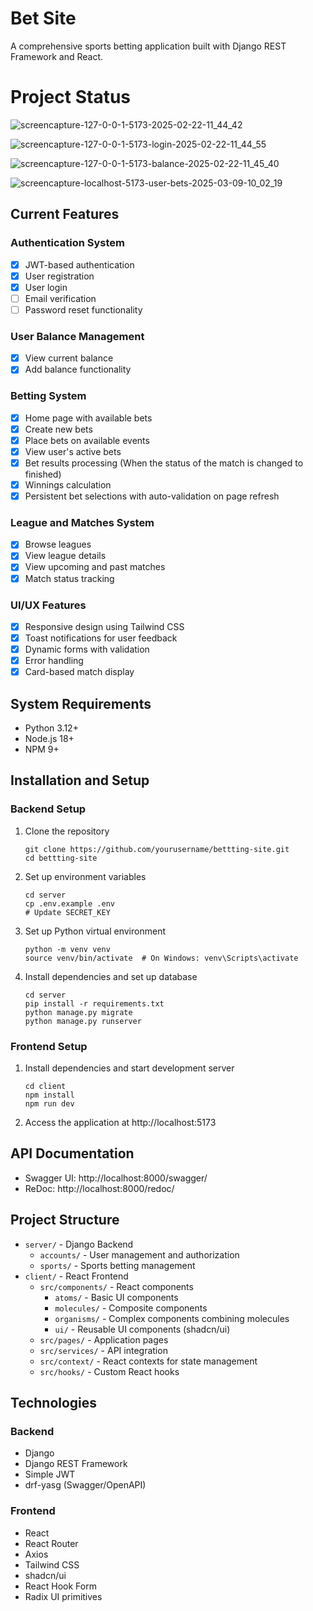 # Bet Site

A comprehensive sports betting application built with Django REST Framework and React.

# Project Status

![screencapture-127-0-0-1-5173-2025-02-22-11_44_42](https://github.com/user-attachments/assets/78b3ee22-76df-41e2-b303-faedb694ce35)

![screencapture-127-0-0-1-5173-login-2025-02-22-11_44_55](https://github.com/user-attachments/assets/8270c1b6-7c2e-4d2f-b64b-0e5e08fc005f)

![screencapture-127-0-0-1-5173-balance-2025-02-22-11_45_40](https://github.com/user-attachments/assets/8b86e130-f064-48f5-9620-4800dfecd912)

![screencapture-localhost-5173-user-bets-2025-03-09-10_02_19](https://github.com/user-attachments/assets/603e0225-7178-419f-8ed3-cdb3ba75a1be)

## Current Features

### Authentication System
- [x] JWT-based authentication
- [x] User registration
- [x] User login
- [ ] Email verification
- [ ] Password reset functionality

### User Balance Management
- [x] View current balance
- [x] Add balance functionality

### Betting System
- [x] Home page with available bets
- [x] Create new bets
- [x] Place bets on available events
- [x] View user's active bets
- [x] Bet results processing (When the status of the match is changed to finished)
- [x] Winnings calculation
- [x] Persistent bet selections with auto-validation on page refresh

### League and Matches System
- [x] Browse leagues
- [x] View league details
- [x] View upcoming and past matches
- [x] Match status tracking

### UI/UX Features
- [x] Responsive design using Tailwind CSS
- [x] Toast notifications for user feedback
- [x] Dynamic forms with validation
- [x] Error handling
- [x] Card-based match display

## System Requirements

- Python 3.12+
- Node.js 18+ 
- NPM 9+

## Installation and Setup

### Backend Setup
1. Clone the repository
   ```
   git clone https://github.com/yourusername/bettting-site.git
   cd bettting-site
   ```

2. Set up environment variables
   ```
   cd server
   cp .env.example .env
   # Update SECRET_KEY
   ```

3. Set up Python virtual environment
   ```
   python -m venv venv
   source venv/bin/activate  # On Windows: venv\Scripts\activate
   ```

4. Install dependencies and set up database
   ```
   cd server
   pip install -r requirements.txt
   python manage.py migrate
   python manage.py runserver
   ```

### Frontend Setup
1. Install dependencies and start development server
   ```
   cd client
   npm install
   npm run dev
   ```

2. Access the application at http://localhost:5173

## API Documentation

- Swagger UI: http://localhost:8000/swagger/
- ReDoc: http://localhost:8000/redoc/

## Project Structure

- `server/` - Django Backend
  - `accounts/` - User management and authorization
  - `sports/` - Sports betting management
- `client/` - React Frontend
  - `src/components/` - React components
    - `atoms/` - Basic UI components
    - `molecules/` - Composite components
    - `organisms/` - Complex components combining molecules
    - `ui/` - Reusable UI components (shadcn/ui)
  - `src/pages/` - Application pages
  - `src/services/` - API integration
  - `src/context/` - React contexts for state management
  - `src/hooks/` - Custom React hooks

## Technologies

### Backend
- Django
- Django REST Framework
- Simple JWT
- drf-yasg (Swagger/OpenAPI)

### Frontend
- React
- React Router
- Axios
- Tailwind CSS
- shadcn/ui
- React Hook Form
- Radix UI primitives
